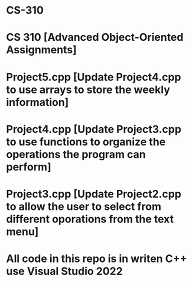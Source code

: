 # CS-310
# CS 310 [Advanced Object-Oriented Assignments]
# Project5.cpp [Update Project4.cpp to use arrays to store the weekly information]
# Project4.cpp [Update Project3.cpp to use functions to organize the operations the program can perform] 
# Project3.cpp [Update Project2.cpp to allow the user to select from different oporations from the text menu] 
# All code in this repo is in writen C++ use Visual Studio 2022

